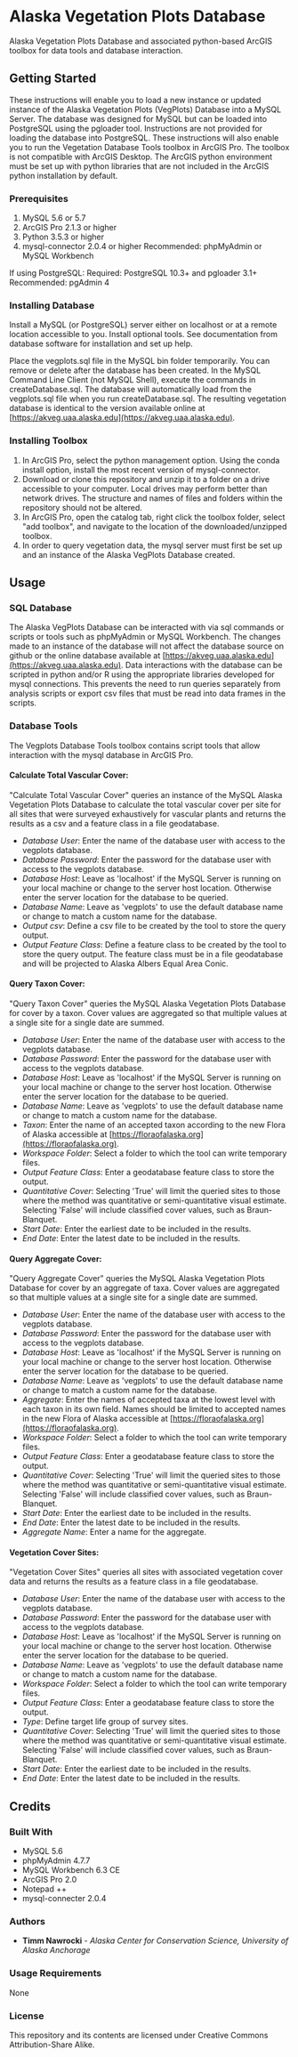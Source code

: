 # Alaska Vegetation Plots Database
Alaska Vegetation Plots Database and associated python-based ArcGIS toolbox for data tools and database interaction.

## Getting Started

These instructions will enable you to load a new instance or updated instance of the Alaska Vegetation Plots (VegPlots) Database into a MySQL Server. The database was designed for MySQL but can be loaded into PostgreSQL using the pgloader tool. Instructions are not provided for loading the database into PostgreSQL. These instructions will also enable you to run the Vegetation Database Tools toolbox in ArcGIS Pro. The toolbox is not compatible with ArcGIS Desktop. The ArcGIS python environment must be set up with python libraries that are not included in the ArcGIS python installation by default.

### Prerequisites
1. MySQL 5.6 or 5.7
2. ArcGIS Pro 2.1.3 or higher
3. Python 3.5.3 or higher
4. mysql-connector 2.0.4 or higher
Recommended: phpMyAdmin or MySQL Workbench

If using PostgreSQL:
Required: PostgreSQL 10.3+ and pgloader 3.1+
Recommended: pgAdmin 4

### Installing Database

Install a MySQL (or PostgreSQL) server either on localhost or at a remote location accessible to you. Install optional tools. See documentation from database software for installation and set up help.

Place the vegplots.sql file in the MySQL bin folder temporarily. You can remove or delete after the database has been created.
In the MySQL Command Line Client (not MySQL Shell), execute the commands in createDatabase.sql. The database will automatically load from the vegplots.sql file when you run createDatabase.sql. The resulting vegetation database is identical to the version available online at [https://akveg.uaa.alaska.edu](https://akveg.uaa.alaska.edu).

### Installing Toolbox
1. In ArcGIS Pro, select the python management option. Using the conda install option, install the most recent version of mysql-connector.
2. Download or clone this repository and unzip it to a folder on a drive accessible to your computer. Local drives may perform better than network drives. The structure and names of files and folders within the repository should not be altered.
3. In ArcGIS Pro, open the catalog tab, right click the toolbox folder, select "add toolbox", and navigate to the location of the downloaded/unzipped toolbox.
4. In order to query vegetation data, the mysql server must first be set up and an instance of the Alaska VegPlots Database created.

## Usage

### SQL Database
The Alaska VegPlots Database can be interacted with via sql commands or scripts or tools such as phpMyAdmin or MySQL Workbench. The changes made to an instance of the database will not affect the database source on github or the online database available at [https://akveg.uaa.alaska.edu](https://akveg.uaa.alaska.edu). Data interactions with the database can be scripted in python and/or R using the appropriate libraries developed for mysql connections. This prevents the need to run queries separately from analysis scripts or export csv files that must be read into data frames in the scripts.

### Database Tools
The Vegplots Database Tools toolbox contains script tools that allow interaction with the mysql database in ArcGIS Pro.

#### Calculate Total Vascular Cover:
"Calculate Total Vascular Cover" queries an instance of the MySQL Alaska Vegetation Plots Database to calculate the total vascular cover per site for all sites that were surveyed exhaustively for vascular plants and returns the results as a csv and a feature class in a file geodatabase.
* *Database User*: Enter the name of the database user with access to the vegplots database.
* *Database Password*: Enter the password for the database user with access to the vegplots database.
* *Database Host*: Leave as 'localhost' if the MySQL Server is running on your local machine or change to the server host location. Otherwise enter the server location for the database to be queried.
* *Database Name*: Leave as 'vegplots' to use the default database name or change to match a custom name for the database.
* *Output csv*: Define a csv file to be created by the tool to store the query output.
* *Output Feature Class*: Define a feature class to be created by the tool to store the query output. The feature class must be in a file geodatabase and will be projected to Alaska Albers Equal Area Conic.

#### Query Taxon Cover:
"Query Taxon Cover" queries the MySQL Alaska Vegetation Plots Database for cover by a taxon. Cover values are aggregated so that multiple values at a single site for a single date are summed.
* *Database User*: Enter the name of the database user with access to the vegplots database.
* *Database Password*: Enter the password for the database user with access to the vegplots database.
* *Database Host*: Leave as 'localhost' if the MySQL Server is running on your local machine or change to the server host location. Otherwise enter the server location for the database to be queried.
* *Database Name*: Leave as 'vegplots' to use the default database name or change to match a custom name for the database.
* *Taxon*: Enter the name of an accepted taxon according to the new Flora of Alaska accessible at [https://floraofalaska.org](https://floraofalaska.org).
* *Workspace Folder*: Select a folder to which the tool can write temporary files.
* *Output Feature Class*: Enter a geodatabase feature class to store the output.
* *Quantitative Cover*: Selecting 'True' will limit the queried sites to those where the method was quantitative or semi-quantitative visual estimate. Selecting 'False' will include classified cover values, such as Braun-Blanquet.
* *Start Date*: Enter the earliest date to be included in the results.
* *End Date*: Enter the latest date to be included in the results.

#### Query Aggregate Cover:
"Query Aggregate Cover" queries the MySQL Alaska Vegetation Plots Database for cover by an aggregate of taxa. Cover values are aggregated so that multiple values at a single site for a single date are summed.
* *Database User*: Enter the name of the database user with access to the vegplots database.
* *Database Password*: Enter the password for the database user with access to the vegplots database.
* *Database Host*: Leave as 'localhost' if the MySQL Server is running on your local machine or change to the server host location. Otherwise enter the server location for the database to be queried.
* *Database Name*: Leave as 'vegplots' to use the default database name or change to match a custom name for the database.
* *Aggregate*: Enter the names of accepted taxa at the lowest level with each taxon in its own field. Names should be limited to accepted names in the new Flora of Alaska accessible at [https://floraofalaska.org](https://floraofalaska.org).
* *Workspace Folder*: Select a folder to which the tool can write temporary files.
* *Output Feature Class*: Enter a geodatabase feature class to store the output.
* *Quantitative Cover*: Selecting 'True' will limit the queried sites to those where the method was quantitative or semi-quantitative visual estimate. Selecting 'False' will include classified cover values, such as Braun-Blanquet.
* *Start Date*: Enter the earliest date to be included in the results.
* *End Date*: Enter the latest date to be included in the results.
* *Aggregate Name*: Enter a name for the aggregate.

#### Vegetation Cover Sites:
"Vegetation Cover Sites" queries all sites with associated vegetation cover data and returns the results as a feature class in a file geodatabase.
* *Database User*: Enter the name of the database user with access to the vegplots database.
* *Database Password*: Enter the password for the database user with access to the vegplots database.
* *Database Host*: Leave as 'localhost' if the MySQL Server is running on your local machine or change to the server host location. Otherwise enter the server location for the database to be queried.
* *Database Name*: Leave as 'vegplots' to use the default database name or change to match a custom name for the database.
* *Workspace Folder*: Select a folder to which the tool can write temporary files.
* *Output Feature Class*: Enter a geodatabase feature class to store the output.
* *Type*: Define target life group of survey sites.
* *Quantitative Cover*: Selecting 'True' will limit the queried sites to those where the method was quantitative or semi-quantitative visual estimate. Selecting 'False' will include classified cover values, such as Braun-Blanquet.
* *Start Date*: Enter the earliest date to be included in the results.
* *End Date*: Enter the latest date to be included in the results.

## Credits

### Built With
* MySQL 5.6
* phpMyAdmin 4.7.7
* MySQL Workbench 6.3 CE
* ArcGIS Pro 2.0
* Notepad ++
* mysql-connecter 2.0.4

### Authors

* **Timm Nawrocki** - *Alaska Center for Conservation Science, University of Alaska Anchorage*

### Usage Requirements

None

### License

This repository and its contents are licensed under Creative Commons Attribution-Share Alike.

